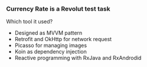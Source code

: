 ### Currency Rate is a Revolut test task

Which tool it used? 

- Designed as MVVM pattern
- Retrofit and OkHttp for network request
- Picasso for managing images
- Koin as dependency injection
- Reactive programming with RxJava and RxAndrodid
